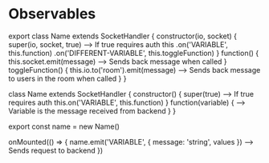 # Observables

<!-- SECTION Backend sockets -->
  export class Name extends SocketHandler {
    constructor(io, socket) {
      super(io, socket, true) --> If true requires auth
      this
        .on('VARIABLE', this.function)
        .on('DIFFERENT-VARIABLE', this.toggleFunction)
    }
    function() {
      this.socket.emit(message) --> Sends back message when called
    }
    toggleFunction() {
      this.io.to('room').emit(message) --> Sends back message to users in the room when called
    }
  }

<!-- SECTION Frontend sockets -->
  class Name extends SocketHandler {
    constructor() {
      super(true) --> If true requires auth
      this.on('VARIABLE', this.function)
    }
    function(variable) { --> Variable is the message received from backend
    }
  }

  export const name = new Name()

  onMounted(() => {
    name.emit('VARIABLE', { message: 'string', values }) --> Sends request to backend
  })